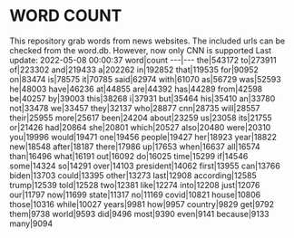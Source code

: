 # WORD COUNT
This repository grab words from news websites. The included urls can be checked from the word.db.
However, now only CNN is supported
Last update: 2022-05-08 00:00:37
word|count
---|---
the|543172
to|273911
of|223302
and|219433
a|202262
in|192852
that|119535
for|90952
on|83474
is|78575
it|70785
said|62974
with|61070
as|56729
was|52593
he|48003
have|46236
at|44855
are|44392
has|44289
from|42598
be|40257
by|39003
this|38268
i|37931
but|35464
his|35410
an|33780
not|33478
we|33457
they|32137
who|28877
cnn|28735
will|28557
their|25955
more|25617
been|24204
about|23259
us|23058
its|21755
or|21426
had|20864
she|20801
which|20527
also|20480
were|20310
you|19996
would|19471
one|19456
people|19427
her|18923
year|18822
new|18548
after|18187
there|17986
up|17653
when|16637
all|16574
than|16496
what|16191
out|16092
do|16025
time|15299
if|14546
some|14324
so|14291
over|14103
president|14062
first|13955
can|13766
biden|13703
could|13395
other|13273
last|12908
according|12585
trump|12539
told|12528
two|12381
like|12274
into|12208
just|12076
our|11797
now|11699
state|11317
no|11169
covid|10821
house|10806
those|10316
while|10027
years|9981
how|9957
country|9829
get|9792
them|9738
world|9593
did|9496
most|9390
even|9141
because|9133
many|9094
